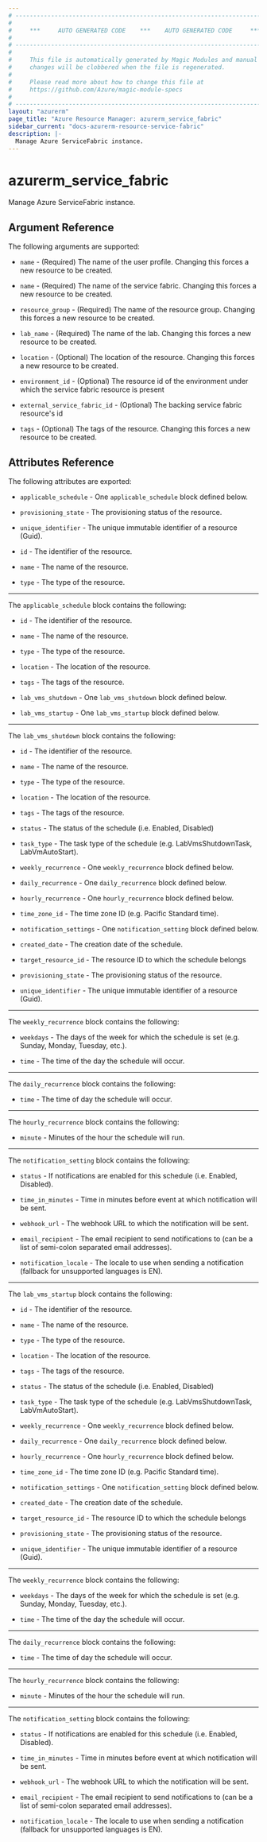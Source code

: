 ```yaml
---
# ----------------------------------------------------------------------------
#
#     ***     AUTO GENERATED CODE    ***    AUTO GENERATED CODE     ***
#
# ----------------------------------------------------------------------------
#
#     This file is automatically generated by Magic Modules and manual
#     changes will be clobbered when the file is regenerated.
#
#     Please read more about how to change this file at
#     https://github.com/Azure/magic-module-specs
#
# ----------------------------------------------------------------------------
layout: "azurerm"
page_title: "Azure Resource Manager: azurerm_service_fabric"
sidebar_current: "docs-azurerm-resource-service-fabric"
description: |-
  Manage Azure ServiceFabric instance.
---
```


# azurerm_service_fabric

Manage Azure ServiceFabric instance.


## Argument Reference

The following arguments are supported:

* `name` - (Required) The name of the user profile. Changing this forces a new resource to be created.

* `name` - (Required) The name of the service fabric. Changing this forces a new resource to be created.

* `resource_group` - (Required) The name of the resource group. Changing this forces a new resource to be created.

* `lab_name` - (Required) The name of the lab. Changing this forces a new resource to be created.

* `location` - (Optional) The location of the resource. Changing this forces a new resource to be created.

* `environment_id` - (Optional) The resource id of the environment under which the service fabric resource is present

* `external_service_fabric_id` - (Optional) The backing service fabric resource's id

* `tags` - (Optional) The tags of the resource. Changing this forces a new resource to be created.

## Attributes Reference

The following attributes are exported:

* `applicable_schedule` - One `applicable_schedule` block defined below.

* `provisioning_state` - The provisioning status of the resource.

* `unique_identifier` - The unique immutable identifier of a resource (Guid).

* `id` - The identifier of the resource.

* `name` - The name of the resource.

* `type` - The type of the resource.


---

The `applicable_schedule` block contains the following:

* `id` - The identifier of the resource.

* `name` - The name of the resource.

* `type` - The type of the resource.

* `location` - The location of the resource.

* `tags` - The tags of the resource.

* `lab_vms_shutdown` - One `lab_vms_shutdown` block defined below.

* `lab_vms_startup` - One `lab_vms_startup` block defined below.


---

The `lab_vms_shutdown` block contains the following:

* `id` - The identifier of the resource.

* `name` - The name of the resource.

* `type` - The type of the resource.

* `location` - The location of the resource.

* `tags` - The tags of the resource.

* `status` - The status of the schedule (i.e. Enabled, Disabled)

* `task_type` - The task type of the schedule (e.g. LabVmsShutdownTask, LabVmAutoStart).

* `weekly_recurrence` - One `weekly_recurrence` block defined below.

* `daily_recurrence` - One `daily_recurrence` block defined below.

* `hourly_recurrence` - One `hourly_recurrence` block defined below.

* `time_zone_id` - The time zone ID (e.g. Pacific Standard time).

* `notification_settings` - One `notification_setting` block defined below.

* `created_date` - The creation date of the schedule.

* `target_resource_id` - The resource ID to which the schedule belongs

* `provisioning_state` - The provisioning status of the resource.

* `unique_identifier` - The unique immutable identifier of a resource (Guid).


---

The `weekly_recurrence` block contains the following:

* `weekdays` - The days of the week for which the schedule is set (e.g. Sunday, Monday, Tuesday, etc.).

* `time` - The time of the day the schedule will occur.

---

The `daily_recurrence` block contains the following:

* `time` - The time of day the schedule will occur.

---

The `hourly_recurrence` block contains the following:

* `minute` - Minutes of the hour the schedule will run.

---

The `notification_setting` block contains the following:

* `status` - If notifications are enabled for this schedule (i.e. Enabled, Disabled).

* `time_in_minutes` - Time in minutes before event at which notification will be sent.

* `webhook_url` - The webhook URL to which the notification will be sent.

* `email_recipient` - The email recipient to send notifications to (can be a list of semi-colon separated email addresses).

* `notification_locale` - The locale to use when sending a notification (fallback for unsupported languages is EN).

---

The `lab_vms_startup` block contains the following:

* `id` - The identifier of the resource.

* `name` - The name of the resource.

* `type` - The type of the resource.

* `location` - The location of the resource.

* `tags` - The tags of the resource.

* `status` - The status of the schedule (i.e. Enabled, Disabled)

* `task_type` - The task type of the schedule (e.g. LabVmsShutdownTask, LabVmAutoStart).

* `weekly_recurrence` - One `weekly_recurrence` block defined below.

* `daily_recurrence` - One `daily_recurrence` block defined below.

* `hourly_recurrence` - One `hourly_recurrence` block defined below.

* `time_zone_id` - The time zone ID (e.g. Pacific Standard time).

* `notification_settings` - One `notification_setting` block defined below.

* `created_date` - The creation date of the schedule.

* `target_resource_id` - The resource ID to which the schedule belongs

* `provisioning_state` - The provisioning status of the resource.

* `unique_identifier` - The unique immutable identifier of a resource (Guid).


---

The `weekly_recurrence` block contains the following:

* `weekdays` - The days of the week for which the schedule is set (e.g. Sunday, Monday, Tuesday, etc.).

* `time` - The time of the day the schedule will occur.

---

The `daily_recurrence` block contains the following:

* `time` - The time of day the schedule will occur.

---

The `hourly_recurrence` block contains the following:

* `minute` - Minutes of the hour the schedule will run.

---

The `notification_setting` block contains the following:

* `status` - If notifications are enabled for this schedule (i.e. Enabled, Disabled).

* `time_in_minutes` - Time in minutes before event at which notification will be sent.

* `webhook_url` - The webhook URL to which the notification will be sent.

* `email_recipient` - The email recipient to send notifications to (can be a list of semi-colon separated email addresses).

* `notification_locale` - The locale to use when sending a notification (fallback for unsupported languages is EN).
